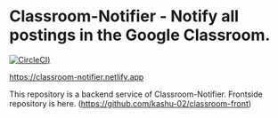 # Classroom-Notifier  - Notify all postings in the Google Classroom.

[![CircleCI](https://circleci.com/gh/kashu-02/classroom-notifier/tree/main.svg?style=svg))](https://circleci.com/gh/kashu-02/classroom-notifier/tree/main)

https://classroom-notifier.netlify.app

This repository is a backend service of Classroom-Notifier.
Frontside repository is here. (https://github.com/kashu-02/classroom-front)
